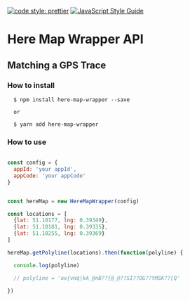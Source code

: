 [![code style: prettier](https://img.shields.io/badge/code_style-prettier-ff69b4.svg?style=flat-square)](https://github.com/prettier/prettier) [![JavaScript Style Guide](https://img.shields.io/badge/code_style-standard-brightgreen.svg)](https://standardjs.com)
# Here Map Wrapper API
## Matching a GPS Trace
### How to install

```shell
  $ npm install here-map-wrapper --save 

  or 

  $ yarn add here-map-wrapper
```

### How to use 

```javascript

const config = {
  appId: 'your appId',
  appCode: 'your appCode'
}


const hereMap = new HereMapWrapper(config)

const locations = [
  {lat: 51.10177, lng: 0.39349},
  {lat: 51.10181, lng: 0.39335},
  {lat: 51.10255, lng: 0.39369}
]

hereMap.getPolyline(locations).then(function(polyline) {

  console.log(polyline)

  // polyline = 'ox{vHq|kA_@nB??{@_@??SI??OG??YMSK??[Q' 

})

```
